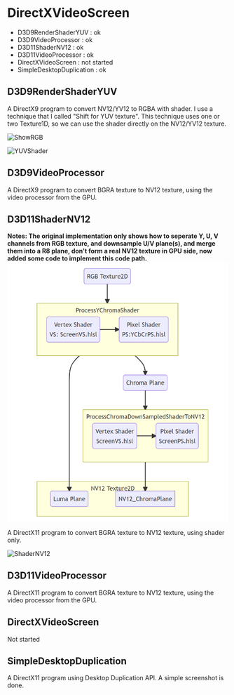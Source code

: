 # DirectXVideoScreen

* D3D9RenderShaderYUV : ok
* D3D9VideoProcessor : ok
* D3D11ShaderNV12 : ok
* D3D11VideoProcessor : ok
* DirectXVideoScreen : not started
* SimpleDesktopDuplication : ok


## D3D9RenderShaderYUV

A DirectX9 program to convert NV12/YV12 to RGBA with shader. I use a technique that I called "Shift for YUV texture".
This technique uses one or two Texture1D, so we can use the shader directly on the NV12/YV12 texture.

![ShowRGB](./DirectXVideoScreen/Media/ShowRGB.jpg)

![YUVShader](./DirectXVideoScreen/Media/YUVShader.jpg)

## D3D9VideoProcessor

A DirectX9 program to convert BGRA texture to NV12 texture, using the video processor from the GPU.

## D3D11ShaderNV12

**Notes: The original implementation only shows how to seperate Y, U, V channels from RGB texture, and downsample U/V plane(s), and merge them into a R8 plane, don't form a real NV12 texture in GPU side, now added some code to implement this code path.**
![ShaderRGB2NV12](./DirectXVideoScreen/Media/RGB2NV12_Real.png)

A DirectX11 program to convert BGRA texture to NV12 texture, using shader only.

![ShaderNV12](./DirectXVideoScreen/Media/ShaderNV12.jpg)

## D3D11VideoProcessor

A DirectX11 program to convert BGRA texture to NV12 texture, using the video processor from the GPU.

## DirectXVideoScreen

Not started

## SimpleDesktopDuplication

A DirectX11 program using Desktop Duplication API. A simple screenshot is done.
